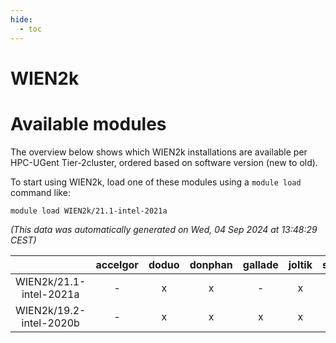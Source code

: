 ```yaml
---
hide:
  - toc
---
```


WIEN2k
======

# Available modules


The overview below shows which WIEN2k installations are available per HPC-UGent Tier-2cluster, ordered based on software version (new to old).

To start using WIEN2k, load one of these modules using a `module load` command like:

```shell
module load WIEN2k/21.1-intel-2021a
```

*(This data was automatically generated on Wed, 04 Sep 2024 at 13:48:29 CEST)*  

| |accelgor|doduo|donphan|gallade|joltik|shinx|skitty|
| :---: | :---: | :---: | :---: | :---: | :---: | :---: | :---: |
|WIEN2k/21.1-intel-2021a|-|x|x|-|x|-|x|
|WIEN2k/19.2-intel-2020b|-|x|x|x|x|-|x|
